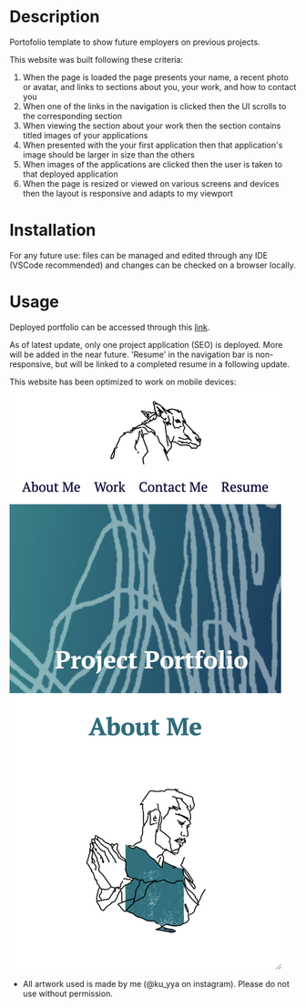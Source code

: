 # Description

Portofolio template to show future employers on previous projects.

This website was built following these criteria:
1) When the page is loaded the page presents your name, a recent photo or avatar, and links to sections about you, your work, and how to contact you
2) When one of the links in the navigation is clicked then the UI scrolls to the corresponding section
3) When viewing the section about your work then the section contains titled images of your applications
4) When presented with the your first application then that application's image should be larger in size than the others
5) When images of the applications are clicked then the user is taken to that deployed application
6) When the page is resized or viewed on various screens and devices then the layout is responsive and adapts to my viewport

# Installation

For any future use: files can be managed and edited through any IDE (VSCode recommended) and changes can be checked on a browser locally.

# Usage

Deployed portfolio can be accessed through this [link](https://kuuyyaa.github.io/02-portfolio/).

As of latest update, only one project application (SEO) is deployed. More will be added in the near future.
'Resume' in the navigation bar is non-responsive, but will be linked to a completed resume in a following update.

This website has been optimized to work on mobile devices:
![screenshot of mobile view](./assets/images/mobile-screenshot.png)

* All artwork used is made by me (@ku_yya on instagram). 
Please do not use without permission. 